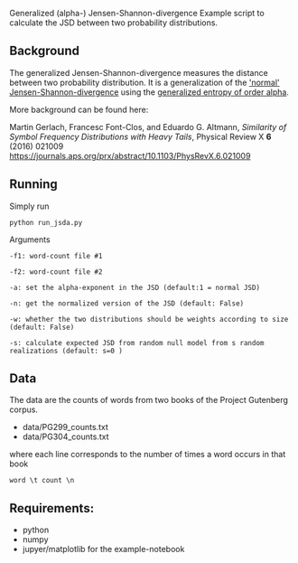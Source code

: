 Generalized (alpha-) Jensen-Shannon-divergence
Example script to calculate the JSD between two probability distributions.


## Background

The generalized Jensen-Shannon-divergence measures the distance between two probability distribution.
It is a generalization of the  ['normal' Jensen-Shannon-divergence](https://en.wikipedia.org/wiki/Jensen%E2%80%93Shannon_divergence) using the [generalized entropy of order alpha](https://en.wikipedia.org/wiki/Tsallis_entropy).

More background can be found here:

Martin Gerlach, Francesc Font-Clos, and Eduardo G. Altmann, 
*Similarity of Symbol Frequency Distributions with Heavy Tails*, Physical Review X **6** (2016) 021009
https://journals.aps.org/prx/abstract/10.1103/PhysRevX.6.021009



## Running
Simply run 

    python run_jsda.py

Arguments

    -f1: word-count file #1

    -f2: word-count file #2

    -a: set the alpha-exponent in the JSD (default:1 = normal JSD)

    -n: get the normalized version of the JSD (default: False)

    -w: whether the two distributions should be weights according to size (default: False)

    -s: calculate expected JSD from random null model from s random realizations (default: s=0 )



## Data

The data are the counts of words from two books of the Project Gutenberg corpus.
- data/PG299_counts.txt
- data/PG304_counts.txt

where each line corresponds to the number of times a word occurs in that book

    word \t count \n




## Requirements:
- python
- numpy
- jupyer/matplotlib for the example-notebook


